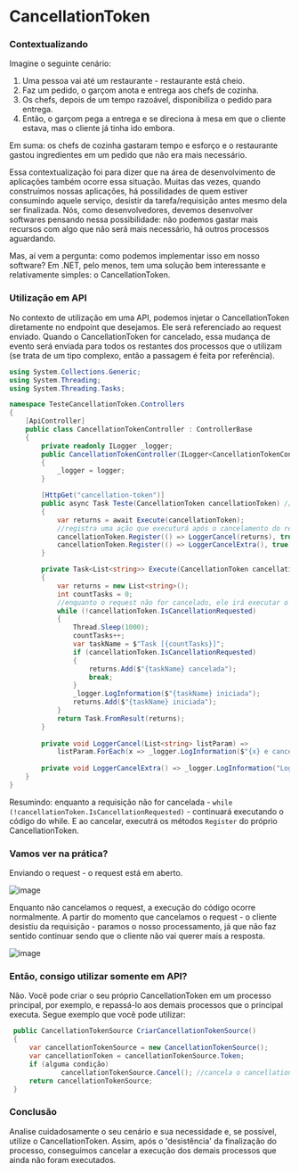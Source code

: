 # CancellationToken
### Contextualizando
Imagine o seguinte cenário: 
1. Uma pessoa vai até um restaurante - restaurante está cheio.
2. Faz um pedido, o garçom anota e entrega aos chefs de cozinha. 
3. Os chefs, depois de um tempo razoável, disponibiliza o pedido para entrega. 
4. Então, o garçom pega a entrega e se direciona à mesa em que o cliente estava, mas o cliente já tinha ido embora.

Em suma: os chefs de cozinha gastaram tempo e esforço e o restaurante gastou ingredientes em um pedido que não era mais necessário.

Essa contextualização foi para dizer que na área de desenvolvimento de aplicações também ocorre essa situação.
Muitas das vezes, quando construímos nossas aplicações, há possilidades de quem estiver consumindo aquele serviço, desistir da tarefa/requisição antes mesmo dela ser finalizada.
Nós, como desenvolvedores, devemos desenvolver softwares pensando nessa possibilidade: não podemos gastar mais recursos com algo que não será mais necessário, há outros processos aguardando. 

Mas, aí vem a pergunta: como podemos implementar isso em nosso software?
Em .NET, pelo menos, tem uma solução bem interessante e relativamente simples: o CancellationToken.
### Utilização em API
No contexto de utilização em uma API, podemos injetar o CancellationToken diretamente no endpoint que desejamos. Ele será referenciado ao request enviado.
Quando o CancellationToken for cancelado, essa mudança de evento será enviada para todos os restantes dos processos que o utilizam (se trata de um tipo complexo, então a passagem é feita por referência).
```c#
using System.Collections.Generic;
using System.Threading;
using System.Threading.Tasks;

namespace TesteCancellationToken.Controllers
{
    [ApiController]
    public class CancellationTokenController : ControllerBase
    {
        private readonly ILogger _logger;
        public CancellationTokenController(ILogger<CancellationTokenController> logger)
        {
            _logger = logger;
        }

        [HttpGet("cancellation-token")]
        public async Task Teste(CancellationToken cancellationToken) // recebendo o token automaticamente referente ao request
        {
            var returns = await Execute(cancellationToken);
            //registra uma ação que executurá após o cancelamento do request (pode inserir mais de um Register)
            cancellationToken.Register(() => LoggerCancel(returns), true);
            cancellationToken.Register(() => LoggerCancelExtra(), true);
        }

        private Task<List<string>> Execute(CancellationToken cancellationToken)
        {
            var returns = new List<string>();
            int countTasks = 0;
            //enquanto o request não for cancelado, ele irá executar o método
            while (!cancellationToken.IsCancellationRequested)
            {
                Thread.Sleep(1000);
                countTasks++;
                var taskName = $"Task [{countTasks}]";
                if (cancellationToken.IsCancellationRequested)
                {
                    returns.Add($"{taskName} cancelada");
                    break;
                }
                _logger.LogInformation($"{taskName} iniciada");
                returns.Add($"{taskName} iniciada");
            }
            return Task.FromResult(returns);
        }
        
        private void LoggerCancel(List<string> listParam) =>
            listParam.ForEach(x => _logger.LogInformation($"{x} e cancelada."));
            
        private void LoggerCancelExtra() => _logger.LogInformation("Logger extra!");
    }
}
```
Resumindo: enquanto a requisição não for cancelada -  ``` while (!cancellationToken.IsCancellationRequested) ``` - continuará executando o código do while. E ao cancelar, executrá os métodos  ``` Register ``` do próprio CancellationToken.

### Vamos ver na prática?
Enviando o request - o request está em aberto.

![image](https://user-images.githubusercontent.com/50757499/116161390-0c9aac80-a6ca-11eb-9ce6-29f38c8e3139.png)

Enquanto não cancelamos o request, a execução do código ocorre normalmente. A partir do momento que cancelamos o request - o cliente desistiu da requisição - paramos o nosso processamento, já que não faz sentido continuar sendo que o cliente não vai querer mais a resposta.

![image](https://user-images.githubusercontent.com/50757499/116161977-330d1780-a6cb-11eb-9dba-62499a494b30.png)

### Então, consigo utilizar somente em API?
Não. Você pode criar o seu próprio CancellationToken em um processo principal, por exemplo, e repassá-lo aos demais processos que o principal executa.
Segue exemplo que você pode utilizar: 
```c#
 public CancellationTokenSource CriarCancellationTokenSource()
 {
     var cancellationTokenSource = new CancellationTokenSource();
     var cancellationToken = cancellationTokenSource.Token;
     if (alguma condição) 
             cancellationTokenSource.Cancel(); //cancela o cancellationToken
     return cancellationTokenSource;
 }
```

### Conclusão
Analise cuidadosamente o seu cenário e sua necessidade e, se possível, utilize o CancellationToken.
Assim, após o 'desistência' da finalização do processo, conseguimos cancelar a execução dos demais processos que ainda não foram executados.
